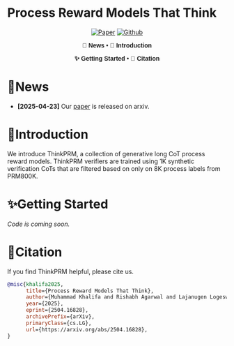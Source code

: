 # Process Reward Models That Think

<div align="center">

[![Paper](https://img.shields.io/badge/paper-A42C25?style=for-the-badge&logo=arxiv&logoColor=white)]([https://arxiv.org/abs/2504.16828](https://arxiv.org/abs/2504.16828))  [![Github](https://img.shields.io/badge/ThinkPRM-000000?style=for-the-badge&logo=github&logoColor=000&logoColor=white)]([https://github.com/mukhal/thinkprm](https://github.com/mukhal/thinkprm))



<div align="center" style="font-family: Arial, sans-serif;">
  <p>
    <a href="#news" style="text-decoration: none; font-weight: bold;">🎉 News</a> •
    <a href="#introduction" style="text-decoration: none; font-weight: bold;">📖 Introduction</a>
  </p>
  <p>
    <a href="#getting-started" style="text-decoration: none; font-weight: bold;">✨ Getting Started</a> •
    <a href="#citation" style="text-decoration: none; font-weight: bold;">🎈 Citation</a>
  </p>
</div>

</div>

# 🎉News

- **[2025-04-23]** Our [paper](https://arxiv.org/abs/2504.16828) is released on arxiv.

# 📖Introduction

We introduce ThinkPRM, a collection of generative long CoT process reward models. ThinkPRM verifiers are trained using 1K synthetic verification CoTs that are filtered based on only on 8K process labels from PRM800K. 


# ✨Getting Started

*Code is coming soon.*


# 🎈Citation
If you find ThinkPRM helpful, please cite us.

```bibtex
@misc{khalifa2025,
      title={Process Reward Models That Think}, 
      author={Muhammad Khalifa and Rishabh Agarwal and Lajanugen Logeswaran and Jaekyeom Kim and Hao Peng and Moontae Lee and Honglak Lee and Lu Wang},
      year={2025},
      eprint={2504.16828},
      archivePrefix={arXiv},
      primaryClass={cs.LG},
      url={https://arxiv.org/abs/2504.16828}, 
}
```
